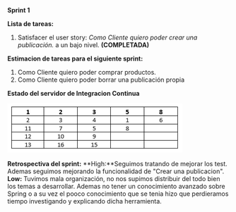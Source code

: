 **Sprint 1**

**Lista de tareas:**
1. Satisfacer el user story: *Como Cliente quiero poder crear una publicación.* a un bajo nivel. **(COMPLETADA)**

**Estimacion de tareas para el siguiente sprint:**
1. Como Cliente quiero poder comprar productos.
2. Como Cliente quiero poder borrar una publicación propia

**Estado del servidor de Integracion Continua**

![Grafico](/Spring/Images/Grafico.PNG)

**Retrospectiva del sprint:**
**High:**Seguimos tratando de mejorar los test. Ademas seguimos mejorando la funcionalidad de "Crear una publicacion".
**Low:** Tuvimos mala organización, no nos supimos distribuir del todo bien los temas a desarrollar. Ademas no tener un conocimiento avanzado sobre Spring o a su vez el pooco conocimiento que se tenia hizo que perdieramos tiempo investigando y explicando dicha herramienta. 


